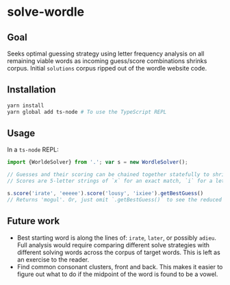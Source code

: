 # solve-wordle

## Goal

Seeks optimal guessing strategy using letter frequency analysis on all remaining viable words as incoming guess/score combinations shrinks corpus. Initial `solutions` corpus ripped out of the wordle website code.

## Installation

```sh
yarn install
yarn global add ts-node # To use the TypeScript REPL
```

## Usage
In a `ts-node` REPL:

```ts
import {WorldeSolver} from '.'; var s = new WordleSolver();

// Guesses and their scoring can be chained together statefully to shrink down the corpus as scores are appended.
// Scores are 5-letter strings of `x` for an exact match, `i` for a letter to be included, and `e` for letters to be excluded.

s.score('irate', 'eeeee').score('lousy', 'ixiee').getBestGuess()
// Returns 'mogul'. Or, just omit `.getBestGuess()` to see the reduced `corpus` over time.
```

## Future work

- Best starting word is along the lines of: `irate`, `later`, or possibly `adieu`. Full analysis would require comparing different solve strategies with different solving words across the corpus of target words. This is left as an exercise to the reader.
- Find common consonant clusters, front and back. This makes it easier to figure out what to do if the midpoint of the word is found to be a vowel.
